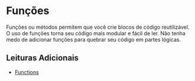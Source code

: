 # Funções

Funções ou métodos permitem que você crie blocos de código reutilizável. O uso de funções torna seu código mais modular e fácil de ler. Não tenha medo de adicionar funções para quebrar seu código em partes lógicas.

## Leituras Adicionais

- [Functions](https://developer.mozilla.org/en-US/docs/Web/JavaScript/Reference/Functions)
